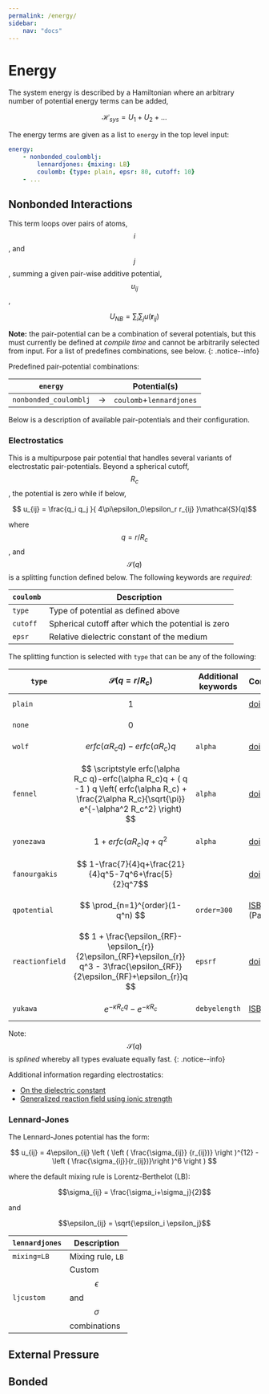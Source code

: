 ```yaml
---
permalink: /energy/
sidebar:
    nav: "docs"
---
```

<script src="https://cdnjs.cloudflare.com/ajax/libs/mathjax/2.7.0/MathJax.js?config=TeX-AMS-MML_HTMLorMML" type="text/javascript"></script>

# Energy

The system energy is described by a Hamiltonian where an arbitrary number of potential energy terms can be added,

$$\mathcal{H}_{sys} = U_1 + U_2 + ... $$

The energy terms are given as a list to `energy` in the top level input:

~~~ yaml
energy:
    - nonbonded_coulomblj:
        lennardjones: {mixing: LB}
        coulomb: {type: plain, epsr: 80, cutoff: 10}
    - ...
~~~

## Nonbonded Interactions

This term loops over pairs of atoms, $$i$$, and $$j$$, summing a given pair-wise additive potential, $$u_{ij}$$,

$$ U_{NB} = \sum_i\sum_j u(\textbf{r}_{ij})$$

**Note:** the pair-potential can be a combination of several potentials, but this must currently be defined at _compile
time_ and cannot be arbitrarily selected from input. For a list of predefines combinations, see below.
{: .notice--info}

Predefined pair-potential combinations:

`energy`               |         | Potential(s)
-----------------------|---------|--------------------------
`nonbonded_coulomblj`  | &#8594; | `coulomb`+`lennardjones`

Below is a description of available pair-potentials and their configuration.

### Electrostatics

This is a multipurpose pair potential that handles several variants of electrostatic
pair-potentials. Beyond a spherical cutoff, $$R_c$$, the potential is zero while if
below,

$$ u_{ij} = \frac{q_i q_j }{ 4\pi\epsilon_0\epsilon_r r_{ij} }\mathcal{S}(q)$$

where $$q=r/R_c$$, and $$\mathcal{S}(q)$$ is a splitting function defined below.
The following keywords are _required_:

 `coulomb`   |  Description
 ----------- |  -------------------------------------------------
 `type`      |  Type of potential as defined above
 `cutoff`    |  Spherical cutoff after which the potential is zero
 `epsr`      |  Relative dielectric constant of the medium

The splitting function is selected with `type` that can be any of the following:

 `type`          | $$\mathcal{S}(q=r/R_c)$$               | Additional keywords | Comment
 --------------- | -------------------------------------- | ------------------- | ----------------------
 `plain`         | $$ 1 $$                                |                     | [doi](http://doi.org/ctnnsj)
 `none`          | $$ 0 $$                                |                     | 
 `wolf`          | $$ erfc(\alpha R_c q)-erfc(\alpha R_c)q $$ | `alpha`         | [doi](http://doi.org/cfcxdk)
 `fennel`        | $$ \scriptstyle erfc(\alpha R_c q)-erfc(\alpha R_c)q + ( q -1 ) q \left( erfc(\alpha R_c) + \frac{2\alpha R_c}{\sqrt{\pi}} e^{-\alpha^2 R_c^2} \right) $$ | `alpha`| [doi](http://doi.org/bqgmv2)
 `yonezawa`      | $$ 1 + erfc(\alpha R_c)q + q^2 $$      | `alpha`             | [doi](http://dx.doi.org/10/j97)
 `fanourgakis`   | $$ 1-\frac{7}{4}q+\frac{21}{4}q^5-7q^6+\frac{5}{2}q^7$$|     | [doi](http://doi.org/f639q5)
 `qpotential`    | $$ \prod_{n=1}^{order}(1-q^n) $$       | `order=300`         | [ISBN](http://goo.gl/hynRTS) (Paper V)
 `reactionfield` | $$ 1 + \frac{\epsilon_{RF}-\epsilon_{r}}{2\epsilon_{RF}+\epsilon_{r}} q^3  - 3\frac{\epsilon_{RF}}{2\epsilon_{RF}+\epsilon_{r}}q $$      | `epsrf`     | [doi](http://doi.org/dbs99w)
 `yukawa`        | $$ e^{-\kappa R_c q}-e^{-\kappa R_c}$$  | `debyelength`      | [ISBN](https://isbnsearch.org/isbn/0486652424)

Note: $$\mathcal{S}(q)$$ is _splined_ whereby all types evaluate equally fast.
{: .notice--info}

Additional information regarding electrostatics:

 - [On the dielectric constant](http://dx.doi.org/10.1080/00268978300102721)
 - [Generalized reaction field using ionic strength](http://dx.doi.org/10.1063/1.469273)

### Lennard-Jones

The Lennard-Jones potential has the form:

$$ u_{ij} = 4\epsilon_{ij} \left (
    \left ( \frac{\sigma_{ij}} {r_{ij})} \right )^{12} - \left ( \frac{\sigma_{ij}}{r_{ij})}\right )^6 \right ) $$

where the default mixing rule is Lorentz-Berthelot (LB):

$$\sigma_{ij} = \frac{\sigma_i+\sigma_j}{2}$$

and

$$\epsilon_{ij} = \sqrt{\epsilon_i \epsilon_j}$$

`lennardjones` |  Description
-------------  |  ------------------------------------------------
`mixing=LB`    |  Mixing rule, `LB`
`ljcustom`     |  Custom $$\epsilon$$ and $$\sigma$$ combinations

## External Pressure

## Bonded

